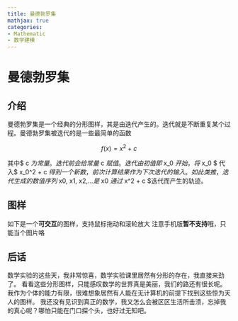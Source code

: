 ```yaml
---
title: 曼德勃罗集
mathjax: true
categories:
- Mathematic
- 数学建模
---
```


# 曼德勃罗集

## 介绍
曼德勃罗集是一个经典的分形图样，其是由迭代产生的。迭代就是不断重复某个过程。曼德勃罗集被迭代的是一些最简单的函数

<!--more-->

$$ f(x) = x^2 + c $$

其中$ c $为常量。迭代前会给常量$ c $赋值。
迭代由初值即$ x_0 $开始，将$ x_0 $  代入$ x_0^2 + c $得到一个新数，前次计算结果作为下次迭代的输入。
如此类推，迭代生成的数值序列$ x0, x1, x2,...$是$ x0 $通过$ x^2 + c $迭代而产生的轨迹。

## 图样
如下是一个**可交互**的图样，支持鼠标拖动和滚轮放大
注意手机版**暂不支持**哦，只能当个图片咯
<html>
<head>
	<meta charset="UTF-8">
	<title>Mandelbrot Set</title>
</head>
<body>
	<canvas id="canvas"></canvas>
	<script type="text/javascript">
		// 获取画布和上下文
		const canvas = document.getElementById('canvas');
		const ctx = canvas.getContext('2d');
		// 设置画布尺寸
		canvas.width = 400;
		canvas.height = 400;
		if (/Mobi|Android|iPhone/i.test(navigator.userAgent)) {
            canvas.height = 290;
            canvas.width = 290;
        }
		// 设置缩放参数
		let zoomFactor = 2.2;
		let centerX = -0.5;
		let centerY = 0;
		// 计算像素点对应的复数值
		function calculatePoint(x, y) {
			const real = centerX + (x - canvas.width / 2) / (canvas.width / 4) / zoomFactor;
			const imag = centerY + (y - canvas.height / 2) / (canvas.height / 4) / zoomFactor;
			return { real, imag };
		}
		// 绘制曼德勃罗集
		function drawMandelbrotSet() {
			// 创建图像数据
			const imageData = ctx.createImageData(canvas.width, canvas.height);
			// 遍历每个像素点
			for (let y = 0; y < canvas.height; y++) {
				for (let x = 0; x < canvas.width; x++) {
					// 计算像素点对应的复数值
					const { real, imag } = calculatePoint(x, y);
					// 计算曼德勃罗集的迭代次数
					let zReal = 0;
					let zImag = 0;
					let i = 0;
					for (; i < 300; i++) {
						const zRealNew = zReal * zReal - zImag * zImag + real;
						const zImagNew = 2 * zReal * zImag + imag;
						if (zRealNew * zRealNew + zImagNew * zImagNew > 4) {
							break;
						}
						zReal = zRealNew;
						zImag = zImagNew;
					}
					// 将迭代次数映射到颜色值
					const index = (y * canvas.width + x) * 4;
					imageData.data[index] = i;
					imageData.data[index + 1] = i;
					imageData.data[index + 2] = i;
					imageData.data[index + 3] = 255;
				}
			}
			// 绘制图像数据到画布上
			ctx.putImageData(imageData, 0, 0);
		}
		// 绘制初始曼德勃罗集
		drawMandelbrotSet();
		// 记录当前的鼠标状态
		let isDragging = false;
		let lastX, lastY;
        		// 监听鼠标按下事件
		canvas.addEventListener('mousedown', event => {
			isDragging = true;
			lastX = event.clientX;
			lastY = event.clientY;
		});
		function moveCenter(deltaX, deltaY){
			centerX -= deltaX / (canvas.width / 4) / zoomFactor;
			centerY -= deltaY / (canvas.height / 4) / zoomFactor;
		};
		// 监听鼠标移动事件
		canvas.addEventListener('mousemove', event => {
			if (isDragging) {
				const deltaX = event.clientX - lastX;
				const deltaY = event.clientY - lastY;
				lastX = event.clientX;
				lastY = event.clientY;
				// 更新中心点坐标
				centerX -= deltaX / (canvas.width / 4) / zoomFactor;
				centerY -= deltaY / (canvas.height / 4) / zoomFactor;
				// 重新绘制曼德勃罗集
				drawMandelbrotSet();
			}
		});
		// 监听鼠标释放事件
		canvas.addEventListener('mouseup', () => {
			isDragging = false;
		});
		// 监听鼠标滚轮事件
		canvas.addEventListener('wheel', event => {
			const delta = event.deltaY > 0 ? -0.1 : 0.1;
			zoomFactor *= 1 + delta;
			// 计算缩放中心点的复数值
			const { real, imag } = calculatePoint(canvas.width / 2, canvas.height / 2);
			centerX = real;
			centerY = imag;
			// 重新绘制曼德勃罗集
			drawMandelbrotSet();
			// 阻止默认滚动事件
			event.preventDefault();
		});
	</script>
</body>
</html>

## 后话
数学实验的这些天，我非常惊喜，数学实验课里居然有分形的存在，我直接来劲了。
看看这些分形图样，只能感叹数学的世界真是美丽，我们的路还有很长呢。我作为个体的能力有限，很难想象居然有人能在无计算机的前提下找到这些惊为天人的图样。
我还没有见识到真正的数学，我又怎么会被区区生活所击溃，忘掉我的真心呢？哪怕只能在门口探个头，也好过无知吧。